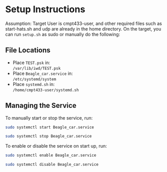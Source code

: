 # Setup Instructions

Assumption: Target User is cmpt433-user, and other required files such as start-hats.sh and udp are already in the home directory.
On the target, you can run `setup.sh` as sudo or manually do the following:

## File Locations

- Place `TEST.psk` in:  
  `/var/lib/iwd/TEST.psk`
- Place `Beagle_car.service` in:  
  `/etc/systemd/system`
- Place `systemd.sh` in:  
  `/home/cmpt433-user/systemd.sh`

## Managing the Service

To manually start or stop the service, run:

```bash
sudo systemctl start Beagle_car.service
```

```bash
sudo systemctl stop Beagle_car.service
```

To enable or disable the service on start up, run:

```bash
sudo systemctl enable Beagle_car.service
```

```bash
sudo systemctl disable Beagle_car.service
```
